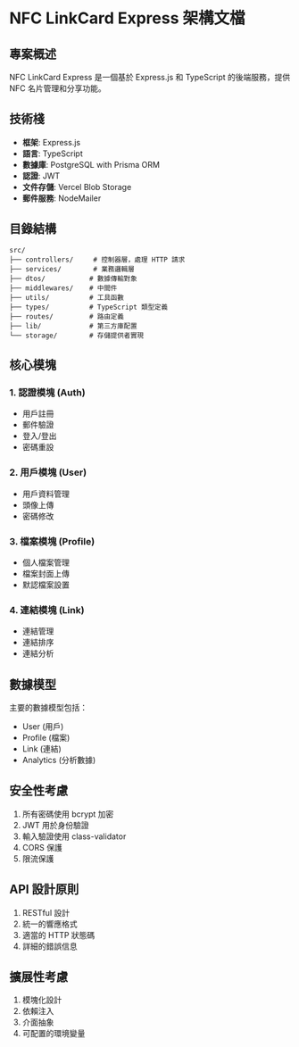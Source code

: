 # NFC LinkCard Express 架構文檔

## 專案概述
NFC LinkCard Express 是一個基於 Express.js 和 TypeScript 的後端服務，提供 NFC 名片管理和分享功能。

## 技術棧
- **框架**: Express.js
- **語言**: TypeScript
- **數據庫**: PostgreSQL with Prisma ORM
- **認證**: JWT
- **文件存儲**: Vercel Blob Storage
- **郵件服務**: NodeMailer

## 目錄結構
```
src/
├── controllers/     # 控制器層，處理 HTTP 請求
├── services/        # 業務邏輯層
├── dtos/           # 數據傳輸對象
├── middlewares/    # 中間件
├── utils/          # 工具函數
├── types/          # TypeScript 類型定義
├── routes/         # 路由定義
├── lib/            # 第三方庫配置
└── storage/        # 存儲提供者實現
```

## 核心模塊

### 1. 認證模塊 (Auth)
- 用戶註冊
- 郵件驗證
- 登入/登出
- 密碼重設

### 2. 用戶模塊 (User)
- 用戶資料管理
- 頭像上傳
- 密碼修改

### 3. 檔案模塊 (Profile)
- 個人檔案管理
- 檔案封面上傳
- 默認檔案設置

### 4. 連結模塊 (Link)
- 連結管理
- 連結排序
- 連結分析

## 數據模型
主要的數據模型包括：
- User (用戶)
- Profile (檔案)
- Link (連結)
- Analytics (分析數據)

## 安全性考慮
1. 所有密碼使用 bcrypt 加密
2. JWT 用於身份驗證
3. 輸入驗證使用 class-validator
4. CORS 保護
5. 限流保護

## API 設計原則
1. RESTful 設計
2. 統一的響應格式
3. 適當的 HTTP 狀態碼
4. 詳細的錯誤信息

## 擴展性考慮
1. 模塊化設計
2. 依賴注入
3. 介面抽象
4. 可配置的環境變量 
